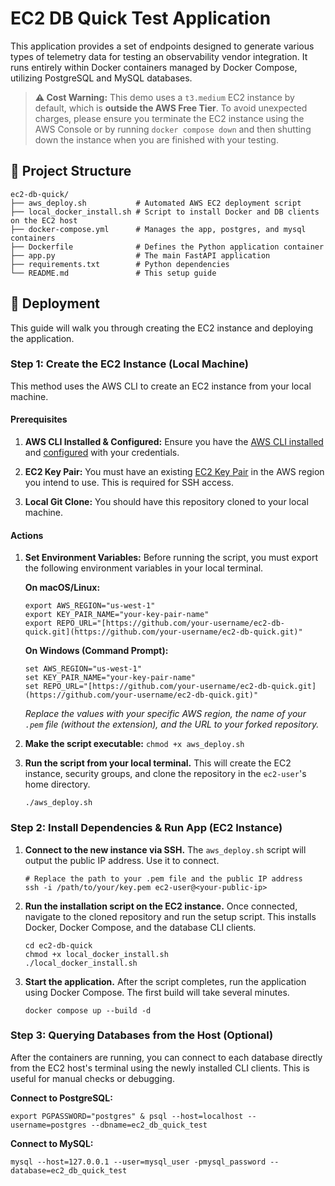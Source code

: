 EC2 DB Quick Test Application
=============================

This application provides a set of endpoints designed to generate various types of telemetry data for testing an observability vendor integration. It runs entirely within Docker containers managed by Docker Compose, utilizing PostgreSQL and MySQL databases.

> **⚠️ Cost Warning:** This demo uses a `t3.medium` EC2 instance by default, which is **outside the AWS Free Tier**. To avoid unexpected charges, please ensure you terminate the EC2 instance using the AWS Console or by running `docker compose down` and then shutting down the instance when you are finished with your testing.

📁 Project Structure
--------------------

```
ec2-db-quick/
├── aws_deploy.sh           # Automated AWS EC2 deployment script
├── local_docker_install.sh # Script to install Docker and DB clients on the EC2 host
├── docker-compose.yml      # Manages the app, postgres, and mysql containers
├── Dockerfile              # Defines the Python application container
├── app.py                  # The main FastAPI application
├── requirements.txt        # Python dependencies
└── README.md               # This setup guide

```

🚀 Deployment
-------------

This guide will walk you through creating the EC2 instance and deploying the application.

### Step 1: Create the EC2 Instance (Local Machine)

This method uses the AWS CLI to create an EC2 instance from your local machine.

#### Prerequisites

1.  **AWS CLI Installed & Configured:** Ensure you have the [AWS CLI installed](https://docs.aws.amazon.com/cli/latest/userguide/getting-started-install.html "null") and [configured](https://docs.aws.amazon.com/cli/latest/userguide/getting-started-quickstart.html "null") with your credentials.

2.  **EC2 Key Pair:** You must have an existing [EC2 Key Pair](https://docs.aws.amazon.com/AWSEC2/latest/UserGuide/ec2-key-pairs.html "null") in the AWS region you intend to use. This is required for SSH access.

3.  **Local Git Clone:** You should have this repository cloned to your local machine.

#### Actions

1.  **Set Environment Variables:** Before running the script, you must export the following environment variables in your local terminal.

    **On macOS/Linux:**

    ```
    export AWS_REGION="us-west-1"
    export KEY_PAIR_NAME="your-key-pair-name"
    export REPO_URL="[https://github.com/your-username/ec2-db-quick.git](https://github.com/your-username/ec2-db-quick.git)"

    ```

    **On Windows (Command Prompt):**

    ```
    set AWS_REGION="us-west-1"
    set KEY_PAIR_NAME="your-key-pair-name"
    set REPO_URL="[https://github.com/your-username/ec2-db-quick.git](https://github.com/your-username/ec2-db-quick.git)"

    ```

    *Replace the values with your specific AWS region, the name of your `.pem` file (without the extension), and the URL to your forked repository.*

2.  **Make the script executable:**  `chmod +x aws_deploy.sh`

3.  **Run the script from your local terminal.** This will create the EC2 instance, security groups, and clone the repository in the `ec2-user`'s home directory.

    ```
    ./aws_deploy.sh

    ```

### Step 2: Install Dependencies & Run App (EC2 Instance)

1.  **Connect to the new instance via SSH.** The `aws_deploy.sh` script will output the public IP address. Use it to connect.

    ```
    # Replace the path to your .pem file and the public IP address
    ssh -i /path/to/your/key.pem ec2-user@<your-public-ip>

    ```

2.  **Run the installation script on the EC2 instance.** Once connected, navigate to the cloned repository and run the setup script. This installs Docker, Docker Compose, and the database CLI clients.

    ```
    cd ec2-db-quick
    chmod +x local_docker_install.sh
    ./local_docker_install.sh

    ```

3.  **Start the application.** After the script completes, run the application using Docker Compose. The first build will take several minutes.

    ```
    docker compose up --build -d

    ```

### Step 3: Querying Databases from the Host (Optional)

After the containers are running, you can connect to each database directly from the EC2 host's terminal using the newly installed CLI clients. This is useful for manual checks or debugging.

**Connect to PostgreSQL:**

```
export PGPASSWORD="postgres" & psql --host=localhost --username=postgres --dbname=ec2_db_quick_test

```

**Connect to MySQL:**

```
mysql --host=127.0.0.1 --user=mysql_user -pmysql_password --database=ec2_db_quick_test

```
